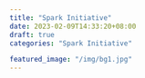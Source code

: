 ```yaml
---
title: "Spark Initiative"
date: 2023-02-09T14:33:20+08:00
draft: true
categories: "Spark Initiative"

featured_image: "/img/bg1.jpg"
---
```


